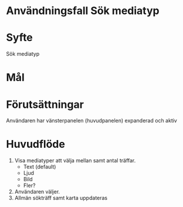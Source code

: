 # Användningsfall Sök mediatyp
# Syfte
Sök mediatyp

# Mål

# Förutsättningar
Användaren har vänsterpanelen (huvudpanelen) expanderad och aktiv

# Huvudflöde
1. Visa mediatyper att välja mellan samt antal träffar.
   - Text (default)
   - Ljud
   - Bild
   - Fler?
2. Användaren väljer.
3. Allmän sökträff samt karta uppdateras
   

